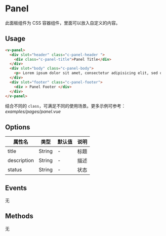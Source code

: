 # Panel

此面板组件为 CSS 容器组件，里面可以放入自定义的内容。

## Usage
```html
<v-panel>
  <div slot="header" class="c-panel-header ">
    <div class="c-panel-title">Panel Title</div>
  </div>
  <div slot="body" class="c-panel-body">
    <p> Lorem ipsum dolor sit amet, consectetur adipisicing elit, sed do eiusmod tempor incididunt ut labore et dolore magna aliqua. </p>
  </div>
  <div slot="footer" class="c-panel-footer">
    <div > Panel Footer </div>
  </div>
</v-panel>
```

结合不同的 `class`，可满足不同的使用场景。更多示例可参考：*examples/pages/panel.vue*


## Options

属性名   |    类型   |     默认值     |     说明
----    | ----    | ----    | ----    |
title  | String  | - | 标题
description  | String | -  | 描述
status  | String | -  | 状态

## Events

无

## Methods

无
